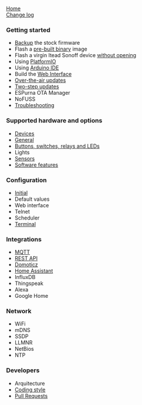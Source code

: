 [Home](Home)  
[Change log](https://github.com/xoseperez/espurna/blob/master/CHANGELOG.md)

### Getting started
* [Backup](Backup) the stock firmware
* Flash a [pre-built binary](Binaries) image
* Flash a virgin Itead Sonoff device [without opening](OTA-flashing-of-virgin-Itead-Sonoff-devices)
* Using [PlatformIO](PlatformIO)
* Using [Arduino IDE](ArduinoIDE)
* Build the [Web Interface](WebInterface)
* [Over-the-air updates](OTA)
* [Two-step updates](TwoStepUpdates)
* ESPurna OTA Manager
* NoFUSS
* [Troubleshooting](Troubleshooting)

### Supported hardware and options
* [Devices](Hardware)
* [General](General)
* [Buttons, switches, relays and LEDs](Buttons-and-switches)
* Lights
* [Sensors](Sensors)
* [Software features](Software-features)

### Configuration
* [Initial](Configuration)
* Default values
* Web interface
* Telnet
* Scheduler
* [Terminal](Terminal)

### Integrations
* [MQTT](MQTT)
* [REST API](RESTAPI)
* [Domoticz](Domoticz)
* [Home Assistant](HomeAssistant)
* InfluxDB
* Thingspeak
* Alexa
* Google Home

### Network
* WiFi
* mDNS
* SSDP
* LLMNR
* NetBios
* NTP

### Developers
* Arquitecture
* [Coding style](CodingStyle)
* [Pull Requests](PullRequests)
